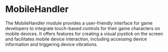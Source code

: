 # MobileHandler

The MobileHandler module provides a user-friendly interface for game developers to integrate touch-based controls for their game characters on mobile devices. It offers features for creating a visual joystick on the screen and facilitates mobile device interaction, including accessing device information and triggering device vibrations.


